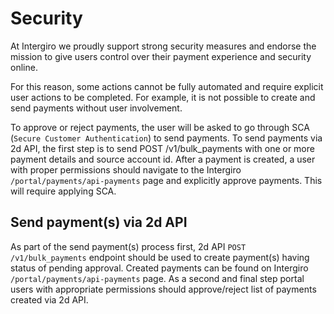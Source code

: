 
# Security

At Intergiro we proudly support strong security measures and endorse the mission to give users control over their payment experience and security online.

For this reason, some actions cannot be fully automated and require explicit user actions to be completed. For example, it is not possible to create and send payments without user involvement.

To approve or reject payments, the user will be asked to go through SCA (`Secure Customer Authentication`) to send payments. To send payments via 2d API, the first step is to send POST /v1/bulk_payments with one or more payment details and source account id. After a payment is created, a user with proper permissions should navigate to the Intergiro `/portal/payments/api-payments` page and explicitly approve payments. This will require applying SCA.

## Send payment(s) via 2d API

As part of the send payment(s) process first, 2d API `POST /v1/bulk_payments` endpoint should be used to create payment(s) having status of pending approval. Created payments can be found on Intergiro `/portal/payments/api-payments` page. As a second and final step portal users with appropriate permissions should approve/reject list of payments created via 2d API.
